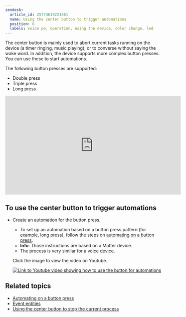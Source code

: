 ```yaml
---
zendesk:
  article_id: 25774619221661
  name: Using the center button to trigger automations
  position: 6
  labels: voice pe, operation, using the device, color change, led
---
```


The center button is mainly used to abort current tasks running on the device (a timer ringing, music playing), or to converse without saying the wake word. In addition, the device supports more complex button presses. You can use these to start automations.

The following button presses are supported:

- Double press
- Triple press
- Long press

<div class='videoWrapper'>
<iframe width="560" height="315" src="https://www.youtube.com/embed/4QszFcwWYNY" frameborder="0" videotitle="Home Assistant Voice Preview Edition: Voice button press automations" allow="accelerometer; autoplay; encrypted-media; gyroscope; picture-in-picture" controls></iframe>
</div>

## To use the center button to trigger automations

- Create an automation for the button press.
  - To set up an automation based on a button press pattern (for example, long press), follow the steps on [automating on a button press](https://www.home-assistant.io/integrations/event/#automating-on-a-button-press).
  - **Info**: Those instructions are based on a Matter device.
  - The process is very similar for a voice device.

  Click the image to view the video on Youtube.

  [![Link to Youtube video showing how to use the button for automations](https://img.youtube.com/vi/4QszFcwWYNY/0.jpg)](https://www.youtube.com/watch?v=4QszFcwWYNY)

## Related topics

- [Automating on a button press](https://www.home-assistant.io/integrations/event/#automating-on-a-button-press)
- [Event entities](https://www.home-assistant.io/integrations/event/)
- [Using the center button to stop the current process](/hc/en-us/articles/25774498553629)
